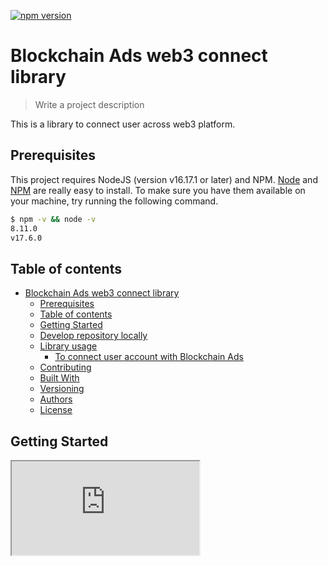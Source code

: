 [![npm version](https://badge.fury.io/js/bca-web3-lib.svg)](https://badge.fury.io/js/bca-web3-lib)

# Blockchain Ads web3 connect library

> Write a project description

This is a library to connect user across web3 platform.

## Prerequisites

This project requires NodeJS (version v16.17.1 or later) and NPM.
[Node](http://nodejs.org/) and [NPM](https://npmjs.org/) are really easy to install.
To make sure you have them available on your machine,
try running the following command.

```sh
$ npm -v && node -v
8.11.0
v17.6.0
```

## Table of contents

- [Blockchain Ads web3 connect library](#Blockchain-Ads-web3-connect-library)
  - [Prerequisites](#prerequisites)
  - [Table of contents](#table-of-contents)
  - [Getting Started](#getting-started)
  - [Develop repository locally](#Develop-repository-locally)
  - [Library usage](#Library-usage)
    - [To connect user account with Blockchain Ads](#To-connect-user-account-with-Blockchain-Ads)
  - [Contributing](#contributing)
  - [Built With](#built-with)
  - [Versioning](#versioning)
  - [Authors](#authors)
  - [License](#license)

## Getting Started

<iframe src="https://codesandbox.io/embed/npm-bcaweb3connect-wgqqty?fontsize=14&hidenavigation=1&theme=dark"

[![Edit npm-bcaWeb3Connect](https://codesandbox.io/static/img/play-codesandbox.svg)](https://codesandbox.io/s/npm-bcaweb3connect-wgqqty?fontsize=14&hidenavigation=1&theme=dark)

## Develop repository locally

**BEFORE YOU INSTALL:** please read the [prerequisites](#prerequisites)

Start with cloning this repo on your local machine:

```sh
$ git clone https://github.com/Blockchain-Ads/attribution-analytics.git
$ cd attribution-analytics
```

To install and set up the library, run:

```sh
$ npm install -S bca-web3-lib
```

Or if you prefer using Yarn:

```sh
$ yarn add --dev bca-web3-lib
```

### Watching library

```sh
$ npm dev
```

### Running the tests

```sh
$ npm test
```

### Building a distribution version

```sh
$ npm run build
```

This task will create a distribution version of the project
inside your local `dist/` folder

## Library usage

### To connect user account with Blockchain Ads

```js
import { bcaWeb3Connect } from "bca-web3-lib";
bcaWeb3Connect("0x7Da81FA63Ee343De9ca33ab7A16be3D022549828");
```

This will
1. check if there is Blockchain Ads cookie or local storage exist locally
2. Generate and gather user attribution
3. Call register user API to Blockchain Ads backend
4. Create cookie and local storage to store token locally


## Contributing

Please read [CONTRIBUTING.md](CONTRIBUTING.md) for details on our code of conduct, and the process for submitting pull requests to us.

1.  Fork it!
2.  Create your feature branch: `git checkout -b my-new-feature`
3.  Add your changes: `git add .`
4.  Commit your changes: `git commit -am 'Add some feature'`
5.  Push to the branch: `git push origin my-new-feature`
6.  Submit a pull request :sunglasses:


## Built With

* microbundle
* JavaScript
* Atom
* Love

## Versioning

We use [SemVer](http://semver.org/) for versioning. For the versions available, see the [tags on this repository](https://github.com/your/project/tags).

## Authors

* **Napat Charuphant** - *Initial work* - [Pat](https://github.com/SuperCipher)


## License

Copyright © 2021 Blockchain-Ads All rights reserved.

